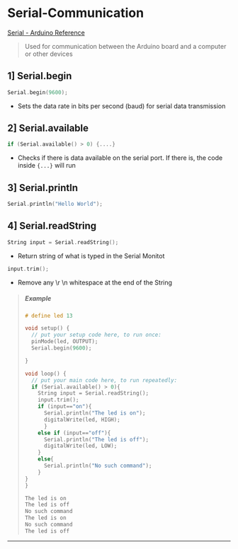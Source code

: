# Serial-Communication

[Serial - Arduino Reference](https://www.arduino.cc/reference/en/language/functions/communication/serial/)

> Used for communication between the Arduino board and a computer or other devices

## 1] Serial.begin

```c
Serial.begin(9600);
```

- Sets the data rate in bits per second (baud) for serial data transmission

## 2] Serial.available

```c
if (Serial.available() > 0) {....}
```

- Checks if there is data available on the serial port. If there is, the code inside `{...}` will run

## 3] Serial.println

```c
Serial.println("Hello World");
```

## 4] Serial.readString

```c
String input = Serial.readString();
```

- Return string of what is typed in the Serial Monitot

```c
input.trim();
```

- Remove any \r \n whitespace at the end of the String

> ##### Example
> 
> ```c
> # define led 13
> 
> void setup() {
>   // put your setup code here, to run once:
>   pinMode(led, OUTPUT);
>   Serial.begin(9600);
> 
> }
> 
> void loop() {
>   // put your main code here, to run repeatedly:
>   if (Serial.available() > 0){
>     String input = Serial.readString();
>     input.trim();
>     if (input=="on"){
>       Serial.println("The led is on");
>       digitalWrite(led, HIGH);
>       }
>     else if (input=="off"){
>       Serial.println("The led is off");
>       digitalWrite(led, LOW);
>     }
>     else{
>       Serial.println("No such command");
>     }
> }
> }
> 
> ```
> 
> ```c
> The led is on
> The led is off
> No such command
> The led is on
> No such command
> The led is off
> ```

--- 


